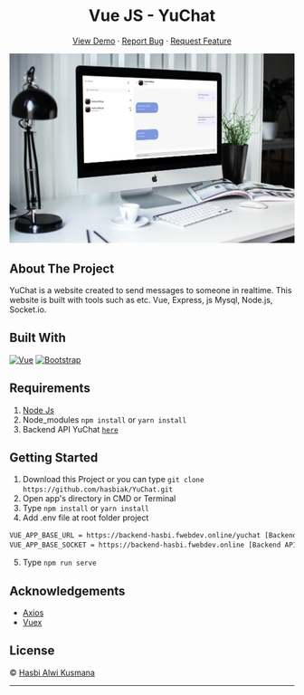 <h1 align='center'>Vue JS - YuChat</h1>
  <p align="center">
    <a href="https://yuchat.netlify.app/">View Demo</a>
    ·
    <a href="https://github.com/hasbiak/YuChat/issues">Report Bug</a>
    ·
    <a href="https://github.com/hasbiak/YuChat/pulls">Request Feature</a>
  </p>

![Image Banner](https://raw.githubusercontent.com/hasbiak/YuChat/main/banner-yuchat.jpg)

## About The Project

YuChat is a website created to send messages to someone in realtime. This website is built with tools such as etc. Vue, Express, js Mysql, Node.js, Socket.io.

## Built With

[![Vue](https://img.shields.io/badge/Vue-v2.6.11-green)](https://github.com/vuejs/vue)
[![Bootstrap](https://img.shields.io/badge/Bootstrap-v4.5.x-blue)](https://github.com/bootstrap-vue/bootstrap-vue)

## Requirements

1. <a href="https://nodejs.org/en/download/">Node Js</a>
2. Node_modules `npm install` or `yarn install`
3. Backend API YuChat [`here`](https://github.com/hasbiak/YuChat-Backend.git)

## Getting Started

1. Download this Project or you can type `git clone https://github.com/hasbiak/YuChat.git`
2. Open app's directory in CMD or Terminal
3. Type `npm install` or `yarn install`
4. Add .env file at root folder project

```sh
VUE_APP_BASE_URL = https://backend-hasbi.fwebdev.online/yuchat [Backend API] + path
VUE_APP_BASE_SOCKET = https://backend-hasbi.fwebdev.online [Backend API for socket.io]
```

5. Type `npm run serve`

## Acknowledgements

- [Axios](https://www.npmjs.com/package/axios)
- [Vuex](https://vuex.vuejs.org/)

## License

© [Hasbi Alwi Kusmana](https://github.com/hasbiak/)

---
